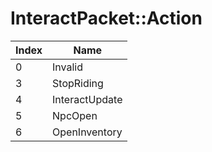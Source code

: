 # InteractPacket::Action

Index | Name
--- | ---
0 | Invalid
3 | StopRiding
4 | InteractUpdate
5 | NpcOpen
6 | OpenInventory